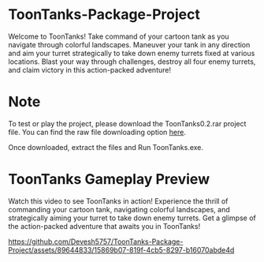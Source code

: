 # ToonTanks-Package-Project
 Welcome to ToonTanks! Take command of your cartoon tank as you navigate through colorful landscapes. Maneuver your tank in any direction and aim your turret strategically to take down enemy turrets fixed at various locations. Blast your way through challenges, destroy all four enemy turrets, and claim victory in this action-packed adventure!

# Note
To test or play the project, please download the ToonTanks0.2.rar project file. You can find the raw file downloading option [here](https://media.githubusercontent.com/media/Devesh5757/ToonTanks-Package-Project/main/ToonTanks0.2.rar?download=true&token=AVL56IN2GJRFCATEZQHVOQDGDOFDW).

Once downloaded, extract the files and Run ToonTanks.exe.

# ToonTanks Gameplay Preview
Watch this video to see ToonTanks in action! Experience the thrill of commanding your cartoon tank, navigating colorful landscapes, and strategically aiming your turret to take down enemy turrets. Get a glimpse of the action-packed adventure that awaits you in ToonTanks!

https://github.com/Devesh5757/ToonTanks-Package-Project/assets/89644833/15869b07-819f-4cb5-8297-b16070abde4d
